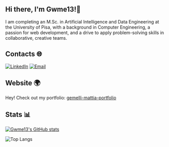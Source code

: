 ## Hi there, I'm Gwme13!👋
I am completing an M.Sc. in Artificial Intelligence and Data Engineering at the University of Pisa, with a background in Computer Engineering, a passion for web development, and a drive to apply problem-solving skills in collaborative, creative teams.

## Contacts 🌐
[![LinkedIn](https://img.shields.io/badge/-LinkedIn-blue?style=flat&logo=linkedin&logoColor=white)](https://www.linkedin.com/in/mattia-gemelli/)
[![Email](https://img.shields.io/badge/-Email-red?style=flat&logo=gmail&logoColor=white)](mailto:gemellimattia8gmail.com)

## Website 🌍
Hey! Check out my portfolio: 
[gemelli-mattia-portfolio](https://gemelli-mattia-portfolio.netlify.app/)

## Stats  📊
[![Gwme13's GitHub stats](https://github-readme-stats.vercel.app/api?username=Gwme13&show_icons=true&theme=transparent&hide=issues)](https://github.com/anuraghazra/github-readme-stats)



![Top Langs](https://github-readme-stats.vercel.app/api/top-langs/?username=Gwme13&layout=compact&hide=Ruby&theme=transparent)

